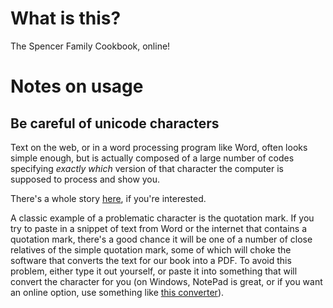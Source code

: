 # What is this?

The Spencer Family Cookbook, online!

# Notes on usage

## Be careful of unicode characters
Text on the web, or in a word processing program like Word, often looks simple enough, but is actually composed of a large number of codes specifying *exactly which* version of that character the computer is supposed to process and show you. 

There's a whole story [here](https://www.joelonsoftware.com/2003/10/08/the-absolute-minimum-every-software-developer-absolutely-positively-must-know-about-unicode-and-character-sets-no-excuses/), if you're interested. 

A classic example of a problematic character is the quotation mark. If you try to paste in a snippet of text from Word or the internet that contains a quotation mark, there's a good chance it will be one of a number of close relatives of the simple quotation mark, some of which will choke the software that converts the text for our book into a PDF. To avoid this problem, either type it out yourself, or paste it into something that will convert the character for you (on Windows, NotePad is great, or if you want an online option, use something like [this converter](https://onlineasciitools.com/convert-unicode-to-ascii)).
